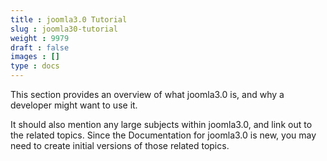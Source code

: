 ```yaml
---
title : joomla3.0 Tutorial
slug : joomla30-tutorial
weight : 9979
draft : false
images : []
type : docs
---
```


This section provides an overview of what joomla3.0 is, and why a developer might want to use it.

It should also mention any large subjects within joomla3.0, and link out to the related topics.  Since the Documentation for joomla3.0 is new, you may need to create initial versions of those related topics.

